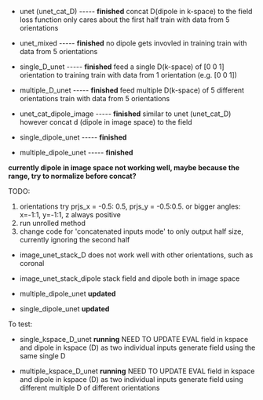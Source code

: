 - unet (unet_cat_D) ----- **finished**
  concat D(dipole in k-space) to the field
  loss function only cares about the first half
  train with data from 5 orientations

- unet_mixed ----- **finished**
  no dipole gets invovled in training
  train with data from 5 orientations

- single_D_unet ----- **finished**
  feed a single D(k-space) of [0 0 1] orientation to training
  train with data from 1 orientation (e.g. [0 0 1])

- multiple_D_unet ----- **finished**
  feed multiple D(k-space) of 5 different orientations
  train with data from 5 orientations

- unet_cat_dipole_image ----- **finished**
  similar to unet (unet_cat_D)
  however concat d (dipole in image space) to the field

* single_dipole_unet ----- **finished**

* multiple_dipole_unet ----- **finished**

**currently dipole in image space not working well, maybe because the range, try to normalize before concat?**

TODO:

1. orientations try prjs_x = -0.5: 0.5, prjs_y = -0.5:0.5. or bigger angles: x=-1:1, y=-1:1, z always positive
2. run unrolled method
3. change code for 'concatenated inputs mode' to only output half size, currently ignoring the second half

- image_unet_stack_D
  does not work well with other orientations, such as coronal

- image_unet_stack_dipole
  stack field and dipole both in image space

- multiple_dipole_unet **updated**

- single_dipole_unet **updated**

To test:

- single_kspace_D_unet **running** NEED TO UPDATE EVAL
  field in kspace and dipole in kspace (D) as two individual inputs
  generate field using the same single D

- multiple_kspace_D_unet **running** NEED TO UPDATE EVAL
  field in kspace and dipole in kspace (D) as two individual inputs
  generate field using different multiple D of different orientations
